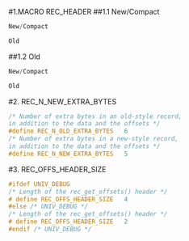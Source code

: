 #1.MACRO REC_HEADER
##1.1 New/Compact

```cpp
New/Compact

Old


```

##1.2 Old
```cpp
New/Compact

Old


```

#2. REC_N_NEW_EXTRA_BYTES

```cpp
/* Number of extra bytes in an old-style record,
in addition to the data and the offsets */
#define REC_N_OLD_EXTRA_BYTES   6
/* Number of extra bytes in a new-style record,
in addition to the data and the offsets */
#define REC_N_NEW_EXTRA_BYTES   5
```

#3. REC_OFFS_HEADER_SIZE

```cpp
#ifdef UNIV_DEBUG
/* Length of the rec_get_offsets() header */
# define REC_OFFS_HEADER_SIZE   4
#else /* UNIV_DEBUG */
/* Length of the rec_get_offsets() header */
# define REC_OFFS_HEADER_SIZE   2
#endif /* UNIV_DEBUG */
```